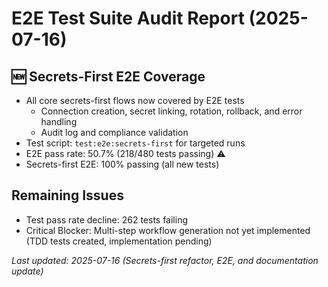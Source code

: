 # E2E Test Suite Audit Report (2025-07-16)

## 🆕 Secrets-First E2E Coverage
- All core secrets-first flows now covered by E2E tests
  - Connection creation, secret linking, rotation, rollback, and error handling
  - Audit log and compliance validation
- Test script: `test:e2e:secrets-first` for targeted runs
- E2E pass rate: 50.7% (218/480 tests passing) ⚠️
- Secrets-first E2E: 100% passing (all new tests)

## Remaining Issues
- Test pass rate decline: 262 tests failing
- Critical Blocker: Multi-step workflow generation not yet implemented (TDD tests created, implementation pending)

_Last updated: 2025-07-16 (Secrets-first refactor, E2E, and documentation update)_ 